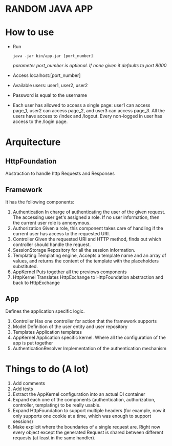 RANDOM JAVA APP
===============

# How to use

* Run
    ```
    java -jar bin/app.jar [port_number]
    ```
    _parameter port_number is optional. If none given it defaults to port 8000_

* Access localhost:[port_number]
* Available users: user1, user2, user2
* Password is equal to the username
* Each user has allowed to access a single page: user1 can access page_1, user2
  can access page_2, and user3 can access page_3. All the users have access to
  /index and /logout. Every non-logged in user has access to the /login page.

# Arquitecture

## HttpFoundation

Abstraction to handle http Requests and Responses

## Framework

It has the following components:

1. Authentication
    In charge of authenticating the user of the given request.
    The accessing user get's assigned a role.
    If no user information, then the current user role is annonymous.
1. Authorization
    Given a role, this component takes care of handling if the current user has
    access to the requested URI.
1. Controller
    Given the requested URI and HTTP method, finds out which controller should
    handle the request.
1. SessionStorage
    Repository for all the session information.
1. Templating
    Templating engine, Accepts a template name and an array of values, and
    returns the content of the template with the placeholders substituted.
1. AppKernel
    Puts together all the previows components
1. HttpKernel
    Translates HttpExchange to HttpFoundation abstraction and back to
    HttpExchange

## App

Defines the application specific logic.

1. Controller
    Has one controller for action that the framework supports
1. Model
    Definition of the user entity and user repository
1. Templates
    Application templates
1. AppKernel
    Application specific kernel. Where all the configuration of the app is put
    together
1. AuthenticationResolver
    Implementation of the authentication mechanism

# Things to do (A lot)

1. Add comments
1. Add tests
1. Extract the AppKernel configuration into an actual DI container
1. Expand each one of the components (authentication, authorization,
   controller, templating) to be really usable.
1. Expand HttpFoundation to support multiple headers (for example, now it only
   supports one cookie at a time, which was enough to support sessions)
1. Make explicit where the boundaries of a single request are. Right now every
   object except the generated Request is shared between different requests (at
   least in the same handler).
